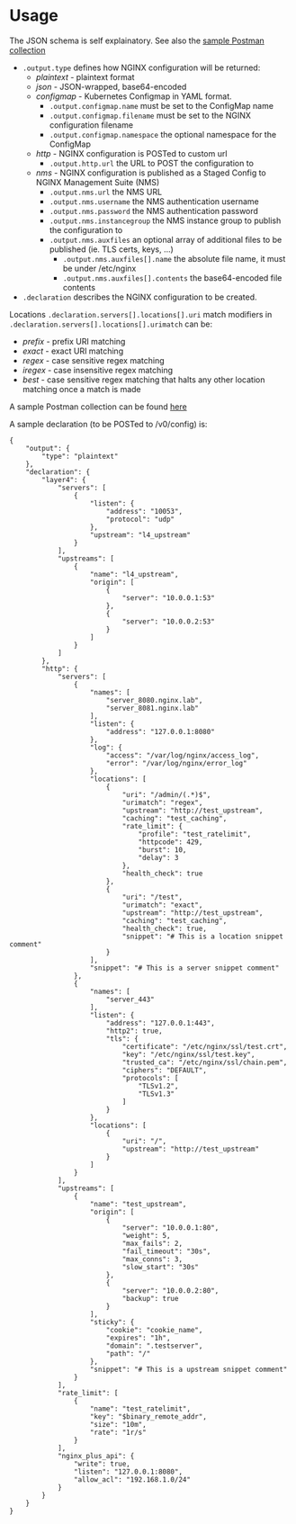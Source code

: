 # Usage

The JSON schema is self explainatory. See also the [sample Postman collection](/postman)

- `.output.type` defines how NGINX configuration will be returned:
  - *plaintext* - plaintext format
  - *json* - JSON-wrapped, base64-encoded
  - *configmap* - Kubernetes Configmap in YAML format.
    - `.output.configmap.name` must be set to the ConfigMap name
    - `.output.configmap.filename` must be set to the NGINX configuration filename
    - `.output.configmap.namespace` the optional namespace for the ConfigMap
  - *http* - NGINX configuration is POSTed to custom url
    - `.output.http.url` the URL to POST the configuration to
  - *nms* - NGINX configuration is published as a Staged Config to NGINX Management Suite (NMS)
    - `.output.nms.url` the NMS URL
    - `.output.nms.username` the NMS authentication username
    - `.output.nms.password` the NMS authentication password
    - `.output.nms.instancegroup` the NMS instance group to publish the configuration to
    - `.output.nms.auxfiles` an optional array of additional files to be published (ie. TLS certs, keys, ...)
      - `.output.nms.auxfiles[].name` the absolute file name, it must be under /etc/nginx
      - `.output.nms.auxfiles[].contents` the base64-encoded file contents
- `.declaration` describes the NGINX configuration to be created.

Locations `.declaration.servers[].locations[].uri` match modifiers in `.declaration.servers[].locations[].urimatch` can be:

- *prefix* - prefix URI matching
- *exact* - exact URI matching
- *regex* - case sensitive regex matching
- *iregex* - case insensitive regex matching
- *best* - case sensitive regex matching that halts any other location matching once a match is made

A sample Postman collection can be found [here](/postman)

A sample declaration (to be POSTed to /v0/config) is:

```
{
    "output": {
        "type": "plaintext"
    },
    "declaration": {
        "layer4": {
            "servers": [
                {
                    "listen": {
                        "address": "10053",
                        "protocol": "udp"
                    },
                    "upstream": "l4_upstream"
                }
            ],
            "upstreams": [
                {
                    "name": "l4_upstream",
                    "origin": [
                        {
                            "server": "10.0.0.1:53"
                        },
                        {
                            "server": "10.0.0.2:53"
                        }
                    ]
                }
            ]
        },
        "http": {
            "servers": [
                {
                    "names": [
                        "server_8080.nginx.lab",
                        "server_8081.nginx.lab"
                    ],
                    "listen": {
                        "address": "127.0.0.1:8080"
                    },
                    "log": {
                        "access": "/var/log/nginx/access_log",
                        "error": "/var/log/nginx/error_log"
                    },
                    "locations": [
                        {
                            "uri": "/admin/(.*)$",
                            "urimatch": "regex",
                            "upstream": "http://test_upstream",
                            "caching": "test_caching",
                            "rate_limit": {
                                "profile": "test_ratelimit",
                                "httpcode": 429,
                                "burst": 10,
                                "delay": 3
                            },
                            "health_check": true
                        },
                        {
                            "uri": "/test",
                            "urimatch": "exact",
                            "upstream": "http://test_upstream",
                            "caching": "test_caching",
                            "health_check": true,
                            "snippet": "# This is a location snippet comment"
                        }
                    ],
                    "snippet": "# This is a server snippet comment"
                },
                {
                    "names": [
                        "server_443"
                    ],
                    "listen": {
                        "address": "127.0.0.1:443",
                        "http2": true,
                        "tls": {
                            "certificate": "/etc/nginx/ssl/test.crt",
                            "key": "/etc/nginx/ssl/test.key",
                            "trusted_ca": "/etc/nginx/ssl/chain.pem",
                            "ciphers": "DEFAULT",
                            "protocols": [
                                "TLSv1.2",
                                "TLSv1.3"
                            ]
                        }
                    },
                    "locations": [
                        {
                            "uri": "/",
                            "upstream": "http://test_upstream"
                        }
                    ]
                }
            ],
            "upstreams": [
                {
                    "name": "test_upstream",
                    "origin": [
                        {
                            "server": "10.0.0.1:80",
                            "weight": 5,
                            "max_fails": 2,
                            "fail_timeout": "30s",
                            "max_conns": 3,
                            "slow_start": "30s"
                        },
                        {
                            "server": "10.0.0.2:80",
                            "backup": true
                        }
                    ],
                    "sticky": {
                        "cookie": "cookie_name",
                        "expires": "1h",
                        "domain": ".testserver",
                        "path": "/"
                    },
                    "snippet": "# This is a upstream snippet comment"
                }
            ],
            "rate_limit": [
                {
                    "name": "test_ratelimit",
                    "key": "$binary_remote_addr",
                    "size": "10m",
                    "rate": "1r/s"
                }
            ],
            "nginx_plus_api": {
                "write": true,
                "listen": "127.0.0.1:8080",
                "allow_acl": "192.168.1.0/24"
            }
        }
    }
}
```
